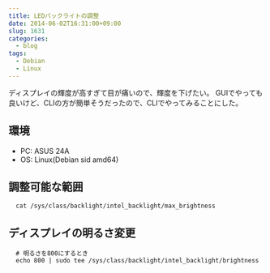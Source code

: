 ```yaml
---
title: LEDバックライトの調整
date: 2014-06-02T16:31:00+09:00
slug: 1631
categories:
  - blog
tags:
  - Debian
  - Linux
---
```



ディスプレイの輝度が高すぎて目が痛いので、輝度を下げたい。
GUIでやっても良いけど、CLIの方が簡単そうだったので、CLIでやってみることにした。

## 環境
- PC: ASUS 24A
- OS: Linux(Debian sid amd64)

## 調整可能な範囲
```shell
  cat /sys/class/backlight/intel_backlight/max_brightness
```

## ディスプレイの明るさ変更
```shell
  # 明るさを800にするとき
  echo 800 | sudo tee /sys/class/backlight/intel_backlight/brightness
```

